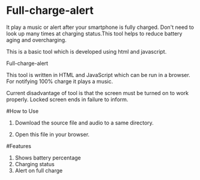 # Full-charge-alert
It play a music or alert after your smartphone is fully charged. Don't need to look up many times at charging status.This tool helps to reduce battery aging and overcharging.

This is a basic tool which is developed using html and javascript.

Full-charge-alert

This tool is written in HTML and JavaScript which can be run in a browser.
For notifying 100% charge it plays a music.

Current disadvantage of tool is that the screen must be turned on to work properly.
Locked screen ends in failure to inform. 


#How to Use

1. Download the source file and audio to a same directory.

2. Open this file in your browser.

#Features
1. Shows battery percentage
2. Charging status 
3. Alert on full charge
